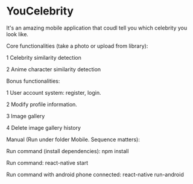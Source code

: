 # YouCelebrity
It's an amazing mobile application that coudl tell you which celebrity you look like.


Core functionalities (take a photo or upload from library):

  1 Celebrity similarity detection

  2 Anime character similarity detection


Bonus functionalities:

  1 User account system: register, login.

  2 Modify profile information.

  3 Image gallery

  4 Delete image gallery history


Manual (Run under folder Mobile. Sequence matters):
  
  Run command (install dependencies): npm install

  Run command: react-native start

  Run command with android phone connected: react-native run-android
